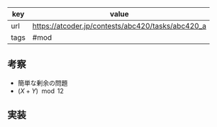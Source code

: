 
| key  | value                                             |
| ---- | ------------------------------------------------- |
| url  | https://atcoder.jp/contests/abc420/tasks/abc420_a |
| tags | #mod                                               |

## 考察

- 簡単な剰余の問題
- $(X + Y) \mod 12$

## 実装

